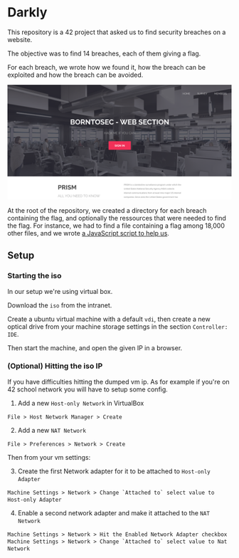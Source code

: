 # Darkly

This repository is a 42 project that asked us to find security breaches on a website.

The objective was to find 14 breaches, each of them giving a flag.

For each breach, we wrote how we found it, how the breach can be exploited and how the breach can be avoided.

![Darkly illustration image](./docs/assets/darkly.png)

At the root of the repository, we created a directory for each breach containing the flag, and optionally the ressources that were needed to find the flag. For instance, we had to find a file containing a flag among 18,000 other files, and we wrote [a JavaScript script to help us](./scraping_hidden_directory/Ressources/fetch.js).

## Setup

### Starting the iso

In our setup we're using virtual box.

Download the `iso` from the intranet.

Create a ubuntu virtual machine with a default `vdi`, then create a new optical drive from your machine storage settings in the section `Controller: IDE`.

Then start the machine, and open the given IP in a browser.

### (Optional) Hitting the iso IP

If you have difficulties hitting the dumped vm ip. As for example if you're on 42 school network you will have to setup some config.

1. Add a new `Host-only Network` in VirtualBox

```
File > Host Network Manager > Create
```

2. Add a new `NAT Network`

```
File > Preferences > Network > Create
```

Then from your vm settings:

3. Create the first Network adapter for it to be attached to `Host-only Adapter`

```
Machine Settings > Network > Change `Attached to` select value to Host-only Adapter
```

4. Enable a second network adapter and make it attached to the `NAT Network`

```
Machine Settings > Network > Hit the Enabled Network Adapter checkbox
Machine Settings > Network > Change `Attached to` select value to Nat Network
```
